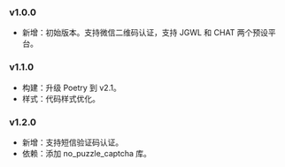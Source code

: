 ### v1.0.0

- 新增：初始版本。支持微信二维码认证，支持 JGWL 和 CHAT 两个预设平台。

### v1.1.0

- 构建：升级 Poetry 到 v2.1。
- 样式：代码样式优化。

### v1.2.0

- 新增：支持短信验证码认证。
- 依赖：添加 no_puzzle_captcha 库。

